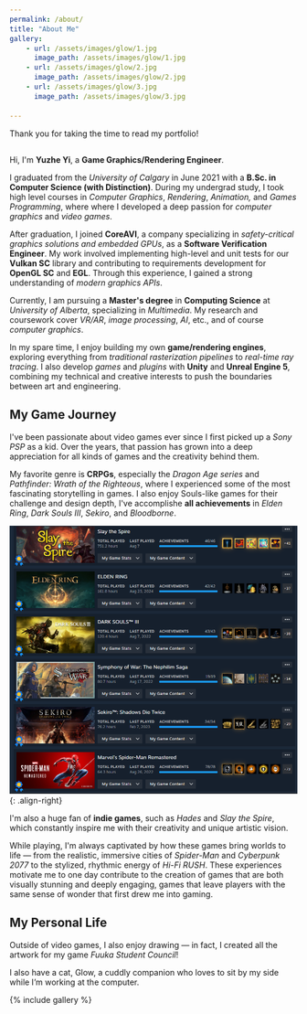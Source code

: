 ```yaml
---
permalink: /about/
title: "About Me"
gallery:
    - url: /assets/images/glow/1.jpg
      image_path: /assets/images/glow/1.jpg
    - url: /assets/images/glow/2.jpg
      image_path: /assets/images/glow/2.jpg
    - url: /assets/images/glow/3.jpg
      image_path: /assets/images/glow/3.jpg
    
---
```


Thank you for taking the time to read my portfolio!

## 

Hi, I'm **Yuzhe Yi**, a **Game Graphics/Rendering Engineer**.

I graduated from the *University of Calgary* in June 2021 with a **B.Sc. in Computer Science (with Distinction)**. During my undergrad study, I took high level courses in *Computer Graphics*, *Rendering*, *Animation,* and *Games Programming*, where where I developed a deep passion for *computer graphics* and *video games*.

After graduation, I joined **CoreAVI**, a company specializing in *safety-critical graphics solutions and embedded GPUs*, as a **Software Verification Engineer**. My work involved implementing high-level and unit tests for our **Vulkan SC** library and contributing to requirements development for **OpenGL SC** and **EGL**. Through this experience, I gained a strong understanding of *modern graphics APIs*.

Currently, I am pursuing a **Master's degree** in **Computing Science** at *University of Alberta*, specializing in *Multimedia*. My research and coursework cover *VR/AR*, *image processing*, *AI*, etc., and of course *computer graphics*.

In my spare time, I enjoy building my own **game/rendering engines**, exploring everything from *traditional rasterization pipelines* to *real-time ray tracing*. I also develop *games* and *plugins* with **Unity** and **Unreal Engine 5**, combining my technical and creative interests to push the boundaries between art and engineering.


## My Game Journey

I've been passionate about video games ever since I first picked up a *Sony PSP* as a kid. Over the years, that passion has grown into a deep appreciation for all kinds of games and the creativity behind them.

My favorite genre is **CRPGs**, especially the *Dragon Age series* and *Pathfinder: Wrath of the Righteous*, where I experienced some of the most fascinating storytelling in games. I also enjoy Souls-like games for their challenge and design depth, I've accomplishe **all achievements** in *Elden Ring*, *Dark Souls III*, *Sekiro*, and *Bloodborne*.

![Achievements](/assets/images/game_screenshots/achievements.png){: .align-right}

I'm also a huge fan of **indie games**, such as *Hades* and *Slay the Spire*, which constantly inspire me with their creativity and unique artistic vision.

While playing, I'm always captivated by how these games bring worlds to life — from the realistic, immersive cities of *Spider-Man* and *Cyberpunk 2077* to the stylized, rhythmic energy of *Hi-Fi RUSH*. These experiences motivate me to one day contribute to the creation of games that are both visually stunning and deeply engaging, games that leave players with the same sense of wonder that first drew me into gaming.


## My Personal Life

Outside of video games, I also enjoy drawing — in fact, I created all the artwork for my game *Fuuka Student Council*!

I also have a cat, Glow, a cuddly companion who loves to sit by my side while I’m working at the computer.

{% include gallery %}
